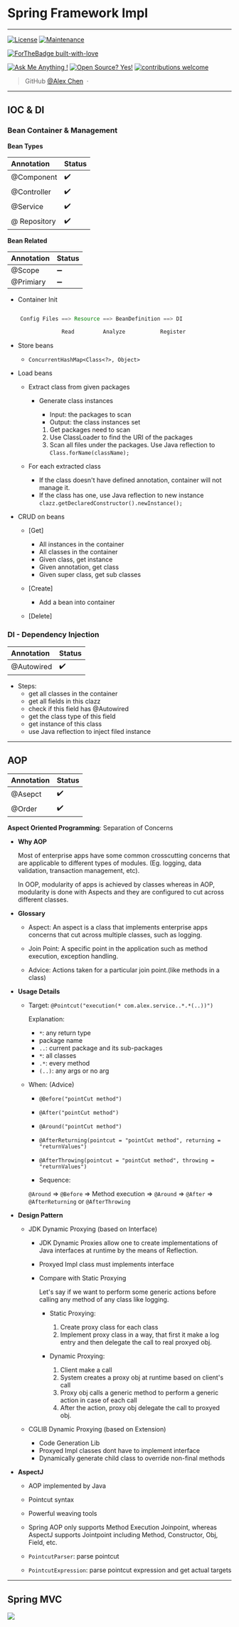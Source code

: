 # Spring Framework Impl
---
[![License](https://img.shields.io/badge/License-Apache%202.0-blue.svg)](https://opensource.org/licenses/Apache-2.0)
[![Maintenance](https://img.shields.io/badge/Maintained%3F-yes-green.svg)](https://GitHub.com/Naereen/StrapDown.js/graphs/commit-activity)

[![ForTheBadge built-with-love](http://ForTheBadge.com/images/badges/built-with-love.svg)](https://GitHub.com/Naereen/)


[![Ask Me Anything !](https://img.shields.io/badge/Ask%20me-anything-1abc9c.svg)](https://GitHub.com/Naereen/ama)
[![Open Source? Yes!](https://badgen.net/badge/Open%20Source%20%3F/Yes%21/blue?icon=github)](https://github.com/Naereen/badges/)
[![contributions welcome](https://img.shields.io/badge/contributions-welcome-brightgreen.svg?style=flat)](https://github.com/dwyl/esta/issues)


> GitHub [@Alex Chen](https://github.com/chen-star) &nbsp;&middot;&nbsp;

---



## IOC & DI

### Bean Container & Management

**Bean Types**

|  Annotation 	| 		Status 			| 
:------------ 	| :--------------		| 
| @Component  	| :heavy_check_mark: 	|
| @Controller 	| :heavy_check_mark: 	|
| @Service    	| :heavy_check_mark: 	|
| @ Repository	| :heavy_check_mark: 	|

**Bean Related**

|  Annotation 	| 		Status 			| 
:------------ 	| :--------------		| 
| @Scope  		| :heavy_minus_sign:	|
| @Primiary		| :heavy_minus_sign:	|

* Container Init

~~~java

	Config Files ==> Resource ==> BeanDefinition ==> DI
	
				 Read	      Analyze		    Register
~~~
					

* Store beans
	- `ConcurrentHashMap<Class<?>, Object>`


* Load beans

	- Extract class from given packages
		- Generate class instances
			* Input: the packages to scan
			* Output: the class instances set

			1. Get packages need to scan 
			2. Use ClassLoader to find the URI of the packages
			3. Scan all files under the packages. Use Java reflection to `Class.forName(className);`

			
	- For each extracted class
		- If the class doesn't have defined annotation, container will not manage it.
		- If the class has one, use Java reflection to new instance `clazz.getDeclaredConstructor().newInstance();`

		
* CRUD on beans
	- [Get] 
		- All instances in the container
		- All classes in the container
		- Given class, get instance
		- Given annotation, get class
		- Given super class, get sub classes

	- [Create]
		- Add a bean into container
	
	- [Delete]


### DI - Dependency Injection


|  Annotation 	| 		Status 			| 
:------------ 	| :--------------		| 
| @Autowired  	| :heavy_check_mark: 	|

* Steps: 
	- get all classes in the container
  	- get all fields in this clazz
  	- check if this field has @Autowired
	- get the class type of this field
  	- get instance of this class
 	- use Java reflection to inject filed instance

---
 	
## AOP

|  Annotation 	| 		Status 			| 
:------------ 	| :--------------		| 
| @Asepct		  	| :heavy_check_mark: 	|
| @Order			| :heavy_check_mark: 	|

**Aspect Oriented Programming**: Separation of Concerns

* **Why AOP**
	
	Most of enterprise apps have some common crosscutting concerns that are applicable to different types of modules. (Eg. logging, data validation, transaction management, etc).
	
	In OOP, modularity of apps is achieved by classes whereas in AOP, modularity is done with Aspects and they are configured to cut across different classes.
	
	
* **Glossary**
	- Aspect: An aspect is a class that implements enterprise apps concerns that cut across multiple classes, such as logging.
	
	- Join Point: A specific point in the application such as method execution, exception handling.
	
	- Advice: Actions taken for a particular join point.(like methods in a class)

* **Usage Details**
	
	* Target: `@Pointcut("execution(* com.alex.service..*.*(..))")`
	
		Explanation:
		
		* `*`: any return type
		* package name
		* `..`: current package and its sub-packages
		* `*`: all classes
		* `.*`: every method
		* `(..)`: any args or no arg

	* When: (Advice)
		- `@Before("pointCut method")` 
		- `@After("pointCut method")` 
		- `@Around("pointCut method")` 
		- `@AfterReturning(pointcut = "pointCut method", returning = "returnValues")` 
		- `@AfterThrowing(pointcut = "pointCut method", throwing = "returnValues")`

		- Sequence:
		
		`@Around` => `@Before` => Method execution => `@Around` => `@After` => `@AfterReturning` or `@AfterThrowing`
		
* **Design Pattern**
	
	* JDK Dynamic Proxying (based on Interface)
		
		- JDK Dynamic Proxies allow one to create implementations of Java interfaces at runtime by the means of Reflection.
		- Proxyed Impl class must implements interface

		- Compare with Static Proxying
		
			Let's say if we want to perform some generic actions before calling any method of any class like logging.
			
			- Static Proxying:
				1. Create proxy class for each class
				2. Implement proxy class in a way, that first it make a log entry and then delegate the call to real proxyed obj.
			
			- Dynamic Proxying:
				1. Client make a call
				2. System creates a proxy obj at runtime based on client's call
				3. Proxy obj calls a generic method to perform a generic action in case of each call
				4. After the action, proxy obj delegate the call to proxyed obj.
	
	
	* CGLIB Dynamic Proxying (based on Extension)
		
		- Code Generation Lib
		- Proxyed Impl classes dont have to implement interface
		- Dynamically generate child class to override non-final methods
	
		
* **AspectJ**
	
	- AOP implemented by Java
	- Pointcut syntax
	- Powerful weaving tools
	- Spring AOP only supports Method Execution Joinpoint, whereas AspectJ supports Jointpoint including Method, Constructor, Obj, Field, etc.

	
	- `PointcutParser`: parse pointcut
	- `PointcutExpression`: parse pointcut expression and get actual targets

---
	
## Spring MVC

![](./src/main/resources/img/mvc_flow.png)
